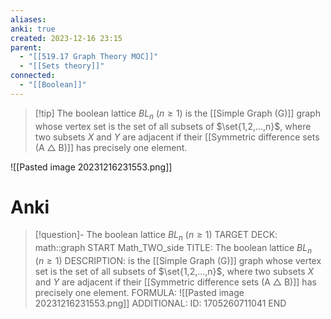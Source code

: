 ```yaml
---
aliases: 
anki: true
created: 2023-12-16 23:15
parent:
  - "[[519.17 Graph Theory MOC]]"
  - "[[Sets theory]]"
connected:
  - "[[Boolean]]"
---
```


> [!tip] The boolean lattice $BL_n$ ($n ≥ 1$) 
is the [[Simple Graph (G)]] graph whose vertex set is the set of all subsets of $\set{1,2,...,n}$, where two subsets $X$ and $Y$ are adjacent if their [[Symmetric difference sets (A △ B)]] has precisely one element.

![[Pasted image 20231216231553.png]]



# Anki
> [!question]- The boolean lattice $BL_n$ ($n ≥ 1$) 
TARGET DECK: math::graph
START
Math_TWO_side
TITLE: The boolean lattice $BL_n$ ($n ≥ 1$) 
DESCRIPTION: is the [[Simple Graph (G)]] graph whose vertex set is the set of all subsets of $\set{1,2,...,n}$, where two subsets $X$ and $Y$ are adjacent if their [[Symmetric difference sets (A △ B)]] has precisely one element.
FORMULA: ![[Pasted image 20231216231553.png]]
ADDITIONAL:
ID: 1705260711041
END










